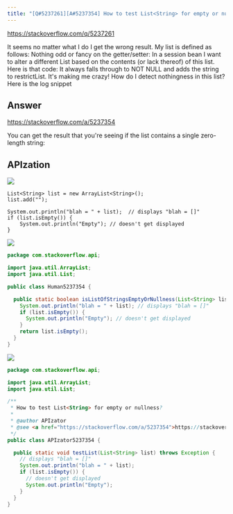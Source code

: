 ```yaml
---
title: "[Q#5237261][A#5237354] How to test List<String> for empty or nullness?"
---
```


https://stackoverflow.com/q/5237261

It seems no matter what I do I get the wrong result.
My list is defined as follows:
Nothing odd or fancy on the getter/setter:
In a session bean I want to alter a different List based on the contents (or lack thereof) of this list.
Here is that code:
It always falls through to NOT NULL and adds the string to restrictList.  It&#x27;s making me crazy! How do I detect nothingness in this list? Here is the log snippet

## Answer

https://stackoverflow.com/a/5237354

You can get the result that you&#x27;re seeing if the list contains a single zero-length string:

## APIzation

<div class="code-3columns-row">

<div class="code-3columns-column">

<div><img src="/stackoverflow.png" /></div>

```plain
List<String> list = new ArrayList<String>();
list.add("");

System.out.println("blah = " + list);  // displays "blah = []"
if (list.isEmpty()) {
    System.out.println("Empty"); // doesn't get displayed
}
```

</div>

<div class="code-3columns-column">

<div><img src="/human.png" /></div>

```java
package com.stackoverflow.api;

import java.util.ArrayList;
import java.util.List;

public class Human5237354 {

  public static boolean isListOfStringsEmptyOrNullness(List<String> list) {
    System.out.println("blah = " + list); // displays "blah = []"
    if (list.isEmpty()) {
      System.out.println("Empty"); // doesn't get displayed
    }
    return list.isEmpty();
  }
}

```

</div>

<div class="code-3columns-column">

<div><img src="/apizator.png" /></div>

```java
package com.stackoverflow.api;

import java.util.ArrayList;
import java.util.List;

/**
 * How to test List<String> for empty or nullness?
 *
 * @author APIzator
 * @see <a href="https://stackoverflow.com/a/5237354">https://stackoverflow.com/a/5237354</a>
 */
public class APIzator5237354 {

  public static void testList(List<String> list) throws Exception {
    // displays "blah = []"
    System.out.println("blah = " + list);
    if (list.isEmpty()) {
      // doesn't get displayed
      System.out.println("Empty");
    }
  }
}

```

</div>

</div>